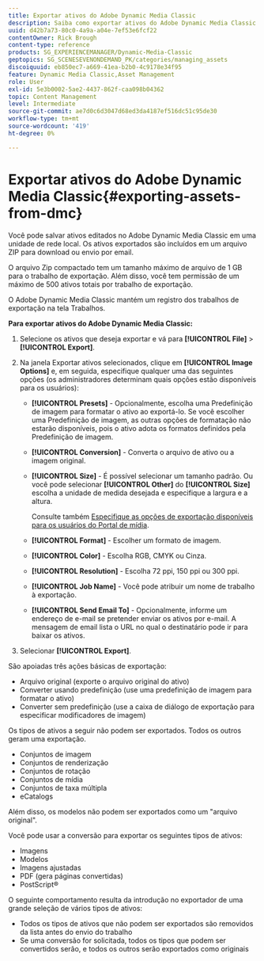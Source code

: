 ```yaml
---
title: Exportar ativos do Adobe Dynamic Media Classic
description: Saiba como exportar ativos do Adobe Dynamic Media Classic.
uuid: d42b7a73-80c0-4a9a-a04e-7ef53e6fcf22
contentOwner: Rick Brough
content-type: reference
products: SG_EXPERIENCEMANAGER/Dynamic-Media-Classic
geptopics: SG_SCENESEVENONDEMAND_PK/categories/managing_assets
discoiquuid: eb850ec7-a669-41ea-b2b0-4c9178e34f95
feature: Dynamic Media Classic,Asset Management
role: User
exl-id: 5e3b0002-5ae2-4437-862f-caa098b04362
topic: Content Management
level: Intermediate
source-git-commit: ae7d0c6d3047d68ed3da4187ef516dc51c95de30
workflow-type: tm+mt
source-wordcount: '419'
ht-degree: 0%

---
```


# Exportar ativos do Adobe Dynamic Media Classic{#exporting-assets-from-dmc}

Você pode salvar ativos editados no Adobe Dynamic Media Classic em uma unidade de rede local. Os ativos exportados são incluídos em um arquivo ZIP para download ou envio por email.

O arquivo Zip compactado tem um tamanho máximo de arquivo de 1 GB para o trabalho de exportação. Além disso, você tem permissão de um máximo de 500 ativos totais por trabalho de exportação.

O Adobe Dynamic Media Classic mantém um registro dos trabalhos de exportação na tela Trabalhos.

**Para exportar ativos do Adobe Dynamic Media Classic:**

1. Selecione os ativos que deseja exportar e vá para **[!UICONTROL File]** > **[!UICONTROL Export]**.
1. Na janela Exportar ativos selecionados, clique em **[!UICONTROL Image Options]** e, em seguida, especifique qualquer uma das seguintes opções (os administradores determinam quais opções estão disponíveis para os usuários):

   * **[!UICONTROL Presets]** - Opcionalmente, escolha uma Predefinição de imagem para formatar o ativo ao exportá-lo. Se você escolher uma Predefinição de imagem, as outras opções de formatação não estarão disponíveis, pois o ativo adota os formatos definidos pela Predefinição de imagem.

   * **[!UICONTROL Conversion]** - Converta o arquivo de ativo ou a imagem original.

   * **[!UICONTROL Size]** - É possível selecionar um tamanho padrão. Ou você pode selecionar **[!UICONTROL Other]** do **[!UICONTROL Size]** escolha a unidade de medida desejada e especifique a largura e a altura.

     Consulte também [Especifique as opções de exportação disponíveis para os usuários do Portal de mídia](specifying-export-options-available-media.md#specifying_export_options_available_to_media_portal_users).

   * **[!UICONTROL Format]** - Escolher um formato de imagem.

   * **[!UICONTROL Color]** - Escolha RGB, CMYK ou Cinza.

   * **[!UICONTROL Resolution]** - Escolha 72 ppi, 150 ppi ou 300 ppi.

   * **[!UICONTROL Job Name]** - Você pode atribuir um nome de trabalho à exportação.

   * **[!UICONTROL Send Email To]** - Opcionalmente, informe um endereço de e-mail se pretender enviar os ativos por e-mail. A mensagem de email lista o URL no qual o destinatário pode ir para baixar os ativos.

1. Selecionar **[!UICONTROL Export]**.

São apoiadas três ações básicas de exportação:

* Arquivo original (exporte o arquivo original do ativo)
* Converter usando predefinição (use uma predefinição de imagem para formatar o ativo)
* Converter sem predefinição (use a caixa de diálogo de exportação para especificar modificadores de imagem)

Os tipos de ativos a seguir não podem ser exportados. Todos os outros geram uma exportação.

* Conjuntos de imagem
* Conjuntos de renderização
* Conjuntos de rotação
* Conjuntos de mídia
* Conjuntos de taxa múltipla
* eCatalogs

Além disso, os modelos não podem ser exportados como um &quot;arquivo original&quot;.

Você pode usar a conversão para exportar os seguintes tipos de ativos:

* Imagens
* Modelos
* Imagens ajustadas
* PDF (gera páginas convertidas)
* PostScript®

O seguinte comportamento resulta da introdução no exportador de uma grande seleção de vários tipos de ativos:

* Todos os tipos de ativos que não podem ser exportados são removidos da lista antes do envio do trabalho
* Se uma conversão for solicitada, todos os tipos que podem ser convertidos serão, e todos os outros serão exportados como originais
